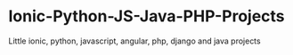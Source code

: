 # Ionic-Python-JS-Java-PHP-Projects
Little ionic, python, javascript, angular, php, django and java projects
